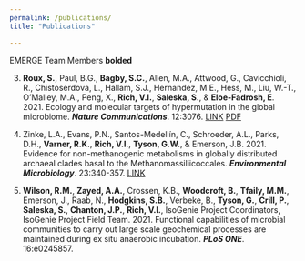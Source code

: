 ```yaml
---
permalink: /publications/
title: "Publications"

---
```


EMERGE Team Members **bolded**


3. **Roux, S.**, Paul, B.G., **Bagby, S.C.**, Allen, M.A., Attwood, G., Cavicchioli, R., Chistoserdova, L., Hallam, S.J., Hernandez, M.E., Hess, M., Liu, W.-T., O’Malley, M.A., Peng, X., **Rich, V.I.**, **Saleska, S.**, &amp; **Eloe-Fadrosh, E**. 2021.  Ecology and molecular targets of hypermutation in the global microbiome. ***Nature Communications***. 12:3076. <a href="https://www.nature.com/articles/s41467-021-23402-7" target="_blank" rel="noopener noreferrer">LINK</a> <a href="https://www.nature.com/articles/s41467-021-23402-7.pdf" target="_blank" rel="noopener noreferrer">PDF</a>

2. Zinke, L.A., Evans, P.N., Santos-Medellín, C., Schroeder, A.L., Parks, D.H., **Varner, R.K.**, **Rich, V.I.**, **Tyson, G.W.**, &amp; Emerson, J.B. 2021. Evidence for non-methanogenic metabolisms in globally distributed archaeal clades basal to the Methanomassiliicoccales.  ***Environmental Microbiology***. 23:340-357. <a href="https://sfamjournals.onlinelibrary.wiley.com/doi/epdf/10.1111/1462-2920.15316" target="_blank" rel="noopener noreferrer">LINK</a>

1. **Wilson, R.M.**, **Zayed, A.A.**, Crossen, K.B., **Woodcroft, B.**, **Tfaily, M.M.**, Emerson, J., Raab, N., **Hodgkins, S.B.**, Verbeke, B., **Tyson, G.**, **Crill, P.**, **Saleska, S.**, **Chanton, J.P.**, **Rich, V.I.**, IsoGenie Project Coordinators, IsoGenie Project Field Team. 2021. Functional capabilities of microbial communities to carry out large scale geochemical processes are maintained during ex situ anaerobic incubation. ***PLoS ONE***. 16:e0245857.
